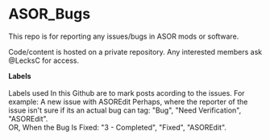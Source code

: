 # ASOR_Bugs
This repo is for reporting any issues/bugs in ASOR mods or software.

Code/content is hosted on a private repository. Any interested members ask @LecksC for access.

<b>Labels</b>
<br></br>
Labels used In this Github are to mark posts acording to the issues.
For example:
        A new issue with ASOREdit Perhaps, where the reporter of the issue isn't sure if its an actual bug can tag:
                        "Bug", "Need Verification", "ASOREdit".                     
                        OR, When the Bug Is Fixed:
                        "3 - Completed", "Fixed", "ASOREdit".
                        
                        
                        
                        
                        
                        
                   
                        
                        
